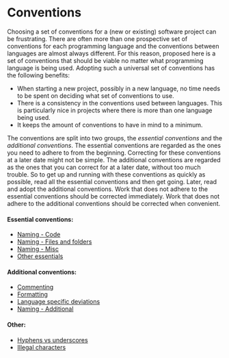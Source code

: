 # Conventions

Choosing a set of conventions for a (new or existing) software project can be
frustrating. There are often more than one prospective set of conventions for
each programming language and the conventions between languages are almost
always different. For this reason, proposed here is a set of conventions that
should be viable no matter what programming language is being used. Adopting
such a universal set of conventions has the following benefits:

- When starting a new project, possibly in a new language, no time needs to be
spent on deciding what set of conventions to use.
- There is a consistency in the conventions used between languages. This is
particularly nice in projects where there is more than one language being used.
- It keeps the amount of conventions to have in mind to a minimum.

The conventions are split into two groups, the _essential conventions_ and the
_additional conventions_. The essential conventions are regarded as the ones you
need to adhere to from the beginning. Correcting for these conventions at a
later date might not be simple. The additional conventions are regarded as the
ones that you can correct for at a later date, without too much trouble. So to
get up and running with these conventions as quickly as possible, read all the
essential conventions and then get going. Later, read and adopt the additional
conventions. Work that does not adhere to the essential conventions should be
corrected immediately. Work that does not adhere to the additional conventions
should be corrected when convenient. 

#### Essential conventions:

- [Naming - Code](Naming%20-%20Code.md)
- [Naming - Files and folders](Naming%20-%20Files%20and%20folders.md)
- [Naming - Misc](Naming%20-%20Misc.md)
- [Other essentials](Other%20essentials.md)

#### Additional conventions:

- [Commenting](Commenting.md)
- [Formatting](Formatting.md)
- [Language specific deviations](Language%20specific%20deviations.md)
- [Naming - Additional](Naming%20-%20Additional.md)

#### Other:

- [Hyphens vs underscores](Hyphens%20vs%20underscores.md)
- [Illegal characters](Illegal%20characters.md)
